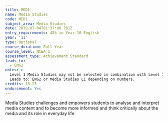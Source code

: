 ```yaml
---
title: MED1
name: Media Studies
code: MED1
subject_area: Media Studies
date: 2019-07-04T01:37:00.701Z
entry_requirements: 45% in Year 10 English
year: '11'
type: Optional
course_duration: Full Year
course_level: NCEA 1
assessment_type: Achievement Standard
leads_to:
  - ENG2
notes: >-
  Level 1 Media Studies may not be selected in combination with Level 1 English.
  Leads to: ENG2 or Media Studies L1 depending on numbers. 
credits: 18-23
endorsement: Yes
---
```

Media Studies challenges and empowers students to analyse and interpret media content and to become more informed and think critically about the media and its role in everyday life.
